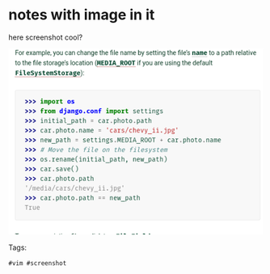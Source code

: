 # notes with image in it

here screenshot cool?

![Screenshot](figures/fig1.png)

Tags:

    #vim #screenshot
